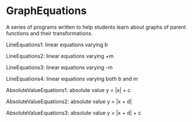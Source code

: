 # GraphEquations
A series of programs written to help students learn about graphs of parent functions and their transformations.

LineEquations1: linear equations varying b

LineEquations2: linear equations varying +m

LineEquations3: linear equations varying -m

LineEquations4: linear equations varying both b and m

AbsoluteValueEquations1: absolute value y = |x| + c

AbsoluteValueEquations2: absolute value y = |x + d|

AbsoluteValueEquations3: absolute value y = |x + d| + c

